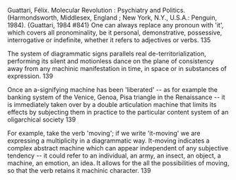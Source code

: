 ﻿Guattari, Félix. Molecular Revolution : Psychiatry and Politics. (Harmondsworth, Middlesex, England ; New York, N.Y., U.S.A.: Penguin, 1984).
{Guattari, 1984 #841}
One can always replace any pronoun with 'it', which covers all pronominality, be it personal, demonstrative, possessive, interrogative or indefinite, whether it refers to adjectives or verbs.  135

The system of diagrammatic signs parallels real de-territorialization, performing its silent and motionless dance on the plane of consistency away from any machinic manifestation in time, in space or in substances of expression. 139

Once an a-signifying machine has been 'liberated' -- as for example the banking system of the Venice, Genoa, Pisa triangle in the Renaissance -- it is immediately taken over by a double articulation machine that limits its effects by subjecting them in practice to the particular content system of an oligarchical society 139

For example, take the verb 'moving'; if we write 'it-moving' we are expressing a multiplicity in a diagrammatic way. It-moving indicates a complex abstract machine which can appear independent of any subjective tendency -- it could refer to an individual, an army, an insect, an object, a machine, an emotion, an idea. It allows for the all the possibilities of moving, so that the verb retains it machinic character. 139
